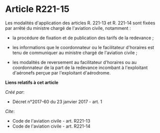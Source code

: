 # Article R221-15

Les modalités d'application des articles R. 221-13 et R. 221-14 sont fixées par arrêté du ministre chargé de l'aviation
civile, notamment :

- la procédure de fixation et de publication des tarifs de la redevance ;

- les informations que le coordonnateur ou le facilitateur d'horaires est tenu de communiquer au ministre chargé de
l'aviation civile ;

- les modalités de reversement au facilitateur d'horaires ou au coordonnateur de la part de la redevance incombant à
l'exploitant d'aéronefs perçue par l'exploitant d'aérodrome.

**Liens relatifs à cet article**

_Créé par_:

  - Décret n°2017-60 du 23 janvier 2017 - art. 1

_Cite_:

  - Code de l'aviation civile - art. R221-13
  - Code de l'aviation civile - art. R221-14
